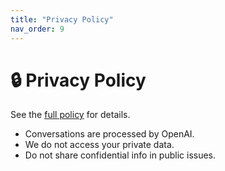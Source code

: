```yaml
---
title: "Privacy Policy"
nav_order: 9
---
```


# 🔒 Privacy Policy

See the [full policy](https://github.com/BordneAI/AutoTechGPT/blob/main/PRIVACY_POLICY.md) for details.

- Conversations are processed by OpenAI.
- We do not access your private data.
- Do not share confidential info in public issues.